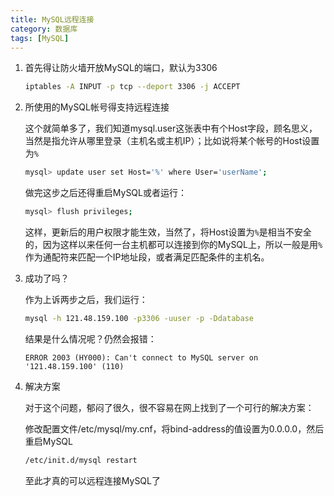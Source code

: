 ```yaml
---
title: MySQL远程连接
category: 数据库
tags: [MySQL]
---
```


1. 首先得让防火墙开放MySQL的端口，默认为3306

    ```bash
    iptables -A INPUT -p tcp --deport 3306 -j ACCEPT
    ```

2. 所使用的MySQL帐号得支持远程连接

    这个就简单多了，我们知道mysql.user这张表中有个Host字段，顾名思义，当然是指允许从哪里登录（主机名或主机IP）；比如说将某个帐号的Host设置为`%`

    ```bash
    mysql> update user set Host='%' where User='userName';
    ```

    做完这步之后还得重启MySQL或者运行：

    ```bash
    mysql> flush privileges;
    ```

    这样，更新后的用户权限才能生效，当然了，将Host设置为`%`是相当不安全的，因为这样以来任何一台主机都可以连接到你的MySQL上，所以一般是用`%`作为通配符来匹配一个IP地址段，或者满足匹配条件的主机名。


3. 成功了吗？

    作为上诉两步之后，我们运行：

    ```bash
    mysql -h 121.48.159.100 -p3306 -uuser -p -Ddatabase
    ```

    结果是什么情况呢？仍然会报错：

    ```
    ERROR 2003 (HY000): Can't connect to MySQL server on '121.48.159.100' (110)
    ```

4. 解决方案

    对于这个问题，郁闷了很久，很不容易在网上找到了一个可行的解决方案：
    
    修改配置文件/etc/mysql/my.cnf，将bind-address的值设置为0.0.0.0，然后重启MySQL

    ```bash
    /etc/init.d/mysql restart
    ```

     至此才真的可以远程连接MySQL了
